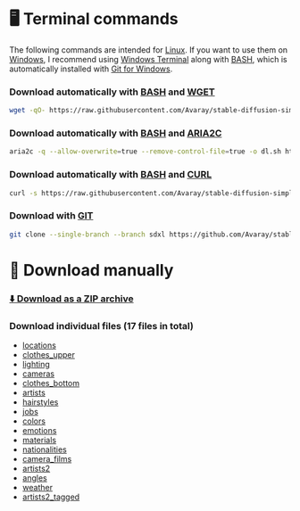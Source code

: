 # 🖥️ Terminal commands

The following commands are intended for [Linux](https://en.wikipedia.org/wiki/Linux). If you want to use them on [Windows](https://en.wikipedia.org/wiki/Microsoft_Windows), I recommend using [Windows Terminal](https://github.com/microsoft/terminal) along with [BASH](https://www.gnu.org/software/bash/), which is automatically installed with [Git for Windows](https://git-scm.com/downloads).

### Download automatically with [BASH](https://www.gnu.org/software/bash/) and [WGET](https://www.gnu.org/software/wget/)

```bash
wget -qO- https://raw.githubusercontent.com/Avaray/stable-diffusion-simple-wildcards/sdxl/scripts/download.sh | bash -s -- wget sdxl
```

### Download automatically with [BASH](https://www.gnu.org/software/bash/) and [ARIA2C](https://aria2.github.io/)

```bash
aria2c -q --allow-overwrite=true --remove-control-file=true -o dl.sh https://raw.githubusercontent.com/Avaray/stable-diffusion-simple-wildcards/sdxl/scripts/download.sh && chmod +x dl.sh && ./dl.sh aria2c sdxl
```

### Download automatically with [BASH](https://www.gnu.org/software/bash/) and [CURL](https://curl.se/)

```bash
curl -s https://raw.githubusercontent.com/Avaray/stable-diffusion-simple-wildcards/sdxl/scripts/download.sh | bash -s -- curl sdxl
```

### Download with [GIT](https://git-scm.com/)

```bash
git clone --single-branch --branch sdxl https://github.com/Avaray/stable-diffusion-simple-wildcards && mv stable-diffusion-simple-wildcards/wildcards/*.txt . > /dev/null 2>&1 && rm -rf stable-diffusion-simple-wildcards
```

# 🧩 Download manually

### [⬇️ Download as a ZIP archive](https://github.com/Avaray/stable-diffusion-simple-wildcards/archive/refs/heads/sdxl.zip)

### Download individual files (17 files in total)

- [locations](https://raw.githubusercontent.com/Avaray/stable-diffusion-simple-wildcards/sdxl/wildcards/locations.txt)
- [clothes_upper](https://raw.githubusercontent.com/Avaray/stable-diffusion-simple-wildcards/sdxl/wildcards/clothes_upper.txt)
- [lighting](https://raw.githubusercontent.com/Avaray/stable-diffusion-simple-wildcards/sdxl/wildcards/lighting.txt)
- [cameras](https://raw.githubusercontent.com/Avaray/stable-diffusion-simple-wildcards/sdxl/wildcards/cameras.txt)
- [clothes_bottom](https://raw.githubusercontent.com/Avaray/stable-diffusion-simple-wildcards/sdxl/wildcards/clothes_bottom.txt)
- [artists](https://raw.githubusercontent.com/Avaray/stable-diffusion-simple-wildcards/sdxl/wildcards/artists.txt)
- [hairstyles](https://raw.githubusercontent.com/Avaray/stable-diffusion-simple-wildcards/sdxl/wildcards/hairstyles.txt)
- [jobs](https://raw.githubusercontent.com/Avaray/stable-diffusion-simple-wildcards/sdxl/wildcards/jobs.txt)
- [colors](https://raw.githubusercontent.com/Avaray/stable-diffusion-simple-wildcards/sdxl/wildcards/colors.txt)
- [emotions](https://raw.githubusercontent.com/Avaray/stable-diffusion-simple-wildcards/sdxl/wildcards/emotions.txt)
- [materials](https://raw.githubusercontent.com/Avaray/stable-diffusion-simple-wildcards/sdxl/wildcards/materials.txt)
- [nationalities](https://raw.githubusercontent.com/Avaray/stable-diffusion-simple-wildcards/sdxl/wildcards/nationalities.txt)
- [camera_films](https://raw.githubusercontent.com/Avaray/stable-diffusion-simple-wildcards/sdxl/wildcards/camera_films.txt)
- [artists2](https://raw.githubusercontent.com/Avaray/stable-diffusion-simple-wildcards/sdxl/wildcards/artists2.txt)
- [angles](https://raw.githubusercontent.com/Avaray/stable-diffusion-simple-wildcards/sdxl/wildcards/angles.txt)
- [weather](https://raw.githubusercontent.com/Avaray/stable-diffusion-simple-wildcards/sdxl/wildcards/weather.txt)
- [artists2_tagged](https://raw.githubusercontent.com/Avaray/stable-diffusion-simple-wildcards/sdxl/wildcards/artists2_tagged.txt)

